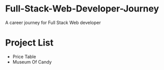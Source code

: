 # Full-Stack-Web-Developer-Journey
A career journey for Full Stack Web developer

# Project List

- Price Table
- Museum Of Candy
